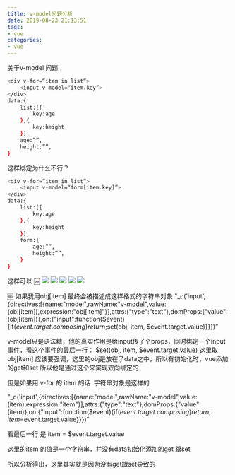```yaml
---
title: v-model问题分析
date: 2019-08-23 21:13:51
tags: 
- vue
categories: 
- vue
---
```

关于v-model
问题：
```bash
<div v-for=“item in list“>
	<input v-model=“item.key”>
</div>
data:{
	list:[{
		key:age
	},{
		key:height
	}],
	age:””,
	height:””,
}
```
这样绑定为什么不行？
```bash
<div v-for=“item in list“>
	<input v-model=“form[item.key]”>
</div>
data:{
	list:[{
		key:age
	},{
		key:height
	}],
	form:{
		age:””,
		height:””,
	}
}
```
这样可以
￼
![](/images/1.png)
![](/images/2.png)
![](/images/3.png)
![](/images/4.png)
![](/images/5.png)

￼
如果我用obj[item] 最终会被描述成这样格式的字符串对象
"_c('input',{directives:[{name:"model",rawName:"v-model",value:(obj[item]),expression:"obj[item]"}],attrs:{"type":"text"},domProps:{"value":(obj[item])},on:{"input":function($event){if($event.target.composing)return;$set(obj, item, $event.target.value)}}})”

v-model只是语法糖，他的真实作用是给input传了个props，同时绑定一个input事件，看这个事件的最后一行：
$set(obj, item, $event.target.value)
这里取obj[item] 应该要强调，这里的obj是放在了data之中，所以有初始化时，vue添加的get和set
所以他是通过这个来实现双向绑定的 

但是如果用 v-for 的 item 的话 
字符串对象是这样的

"_c('input',{directives:[{name:"model",rawName:"v-model",value:(item),expression:"item"}],attrs:{"type":"text"},domProps:{"value":(item)},on:{"input":function($event){if($event.target.composing)return;item=$event.target.value}}})”

看最后一行 是 item = $event.target.value

这里的item 的值是一个字符串，并没有data初始化添加的get 跟set

所以分析得出，这里其实就是因为没有get跟set导致的